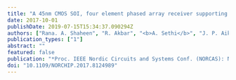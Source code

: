 ```yaml
---
title: "A 45nm CMOS SOI, four element phased array receiver supporting two MIMO channels for 5G"
date: 2017-10-01
publishDate: 2019-07-15T15:34:37.090294Z
authors: ["Rana. A. Shaheen", "R. Akbar", "<b>A. Sethi</b>", "J. P. Aikio", "T. Rahkonen", "A. Pärssinen"]
publication_types: ["1"]
abstract: ""
featured: false
publication: "*Proc. IEEE Nordic Circuits and Systems Conf. (NORCAS): NORCHIP and Int. Symp. of System-on-Chip (SoC)*"
doi: "10.1109/NORCHIP.2017.8124989"
---
```


